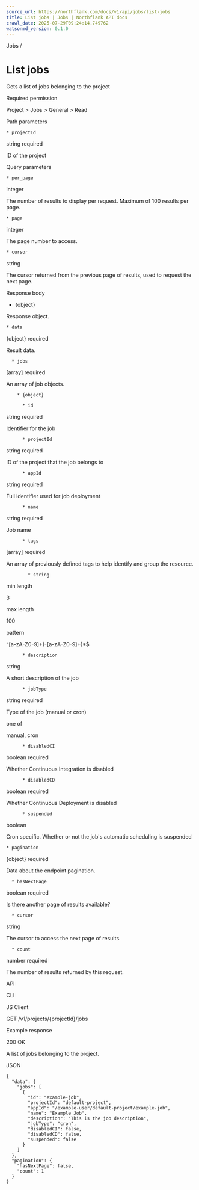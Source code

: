 ```yaml
---
source_url: https://northflank.com/docs/v1/api/jobs/list-jobs
title: List jobs | Jobs | Northflank API docs
crawl_date: 2025-07-29T09:24:14.749762
watsonmd_version: 0.1.0
---
```


Jobs / 

# List jobs

Gets a list of jobs belonging to the project

Required permission

Project > Jobs > General > Read

Path parameters

    * projectId

string required

ID of the project




Query parameters

    * per_page

integer

The number of results to display per request. Maximum of 100 results per page.

    * page

integer

The page number to access.

    * cursor

string

The cursor returned from the previous page of results, used to request the next page.




Response body

  * {object}

Response object.

    * data

{object} required

Result data.

      * jobs

[array] required

An array of job objects.

        * {object}

          * id

string required

Identifier for the job

          * projectId

string required

ID of the project that the job belongs to

          * appId

string required

Full identifier used for job deployment

          * name

string required

Job name

          * tags

[array] required

An array of previously defined tags to help identify and group the resource.

            * string

min length

3

max length

100

pattern

^[a-zA-Z0-9]+(-[a-zA-Z0-9]+)*$

          * description

string

A short description of the job

          * jobType

string required

Type of the job (manual or cron)

one of

manual, cron

          * disabledCI

boolean required

Whether Continuous Integration is disabled

          * disabledCD

boolean required

Whether Continuous Deployment is disabled

          * suspended

boolean

Cron specific. Whether or not the job's automatic scheduling is suspended

    * pagination

{object} required

Data about the endpoint pagination.

      * hasNextPage

boolean required

Is there another page of results available?

      * cursor

string

The cursor to access the next page of results.

      * count

number required

The number of results returned by this request.




API

CLI

JS Client

GET /v1/projects/{projectId}/jobs

Example response

200 OK

A list of jobs belonging to the project.

JSON
    
    
    {
      "data": {
        "jobs": [
          {
            "id": "example-job",
            "projectId": "default-project",
            "appId": "/example-user/default-project/example-job",
            "name": "Example Job",
            "description": "This is the job description",
            "jobType": "cron",
            "disabledCI": false,
            "disabledCD": false,
            "suspended": false
          }
        ]
      },
      "pagination": {
        "hasNextPage": false,
        "count": 1
      }
    }